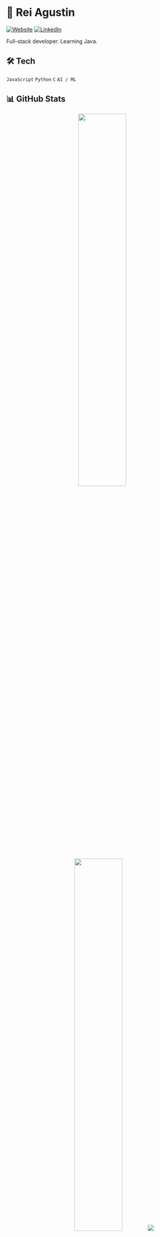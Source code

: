 # 👋 Rei Agustin

[![Website](https://img.shields.io/badge/site-reiagustin.dev-0081A3?style=for-the-badge&logo=googlechrome)](https://reiagustin.dev)
[![LinkedIn](https://img.shields.io/badge/-LinkedIn-0A66C2?style=for-the-badge&logo=linkedin&logoColor=white)](https://linkedin.com/in/reiagustin)

Full-stack developer. Learning Java.

## 🛠 Tech
`JavaScript` `Python` `C` `AI / ML`

## 📊 GitHub Stats
<p align="center">
  <img height="50%" width="auto" src ="https://github-readme-stats.vercel.app/api/top-langs/?username=francoduenas11&layout=compact&theme=react">
  <br>
  <img height="50%" width="auto" src ="https://github-readme-stats.vercel.app/api?username=francoduenas11&show_icons=true&theme=react">
  <img src ="https://github-readme-streak-stats.herokuapp.com?user=francoduenas11&theme=react&hide_border=true&background=FFFFFF00">
</p>
